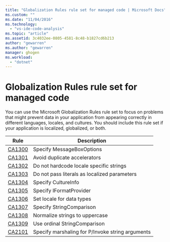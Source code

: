 ```yaml
---
title: "Globalization Rules rule set for managed code | Microsoft Docs"
ms.custom: ""
ms.date: "11/04/2016"
ms.technology: 
  - "vs-ide-code-analysis"
ms.topic: "article"
ms.assetid: 3c4032ee-0805-4581-8c48-b1827cd6b213
author: "gewarren"
ms.author: "gewarren"
manager: ghogen
ms.workload: 
  - "dotnet"
---
```

# Globalization Rules rule set for managed code
You can use the Microsoft Globalization Rules rule set to focus on problems that might prevent data in your application from appearing correctly in different languages, locales, and cultures. You should include this rule set if your application is localized, globalized, or both.  
  
|Rule|Description|  
|----------|-----------------|  
|[CA1300](../code-quality/ca1300-specify-messageboxoptions.md)|Specify MessageBoxOptions|  
|[CA1301](../code-quality/ca1301-avoid-duplicate-accelerators.md)|Avoid duplicate accelerators|  
|[CA1302](../code-quality/ca1302-do-not-hardcode-locale-specific-strings.md)|Do not hardcode locale specific strings|  
|[CA1303](../code-quality/ca1303-do-not-pass-literals-as-localized-parameters.md)|Do not pass literals as localized parameters|  
|[CA1304](../code-quality/ca1304-specify-cultureinfo.md)|Specify CultureInfo|  
|[CA1305](../code-quality/ca1305-specify-iformatprovider.md)|Specify IFormatProvider|  
|[CA1306](../code-quality/ca1306-set-locale-for-data-types.md)|Set locale for data types|  
|[CA1307](../code-quality/ca1307-specify-stringcomparison.md)|Specify StringComparison|  
|[CA1308](../code-quality/ca1308-normalize-strings-to-uppercase.md)|Normalize strings to uppercase|  
|[CA1309](../code-quality/ca1309-use-ordinal-stringcomparison.md)|Use ordinal StringComparison|  
|[CA2101](../code-quality/ca2101-specify-marshaling-for-p-invoke-string-arguments.md)|Specify marshaling for P/Invoke string arguments|